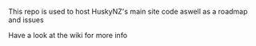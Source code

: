 This repo is used to host HuskyNZ's main site code aswell as a roadmap and issues

Have a look at the wiki for more info
